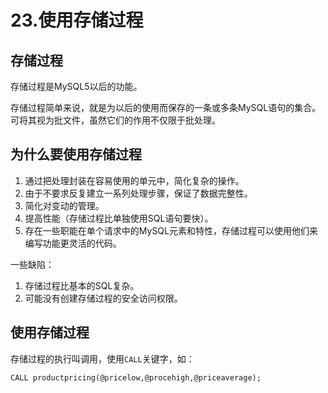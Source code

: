 # 23.使用存储过程
## 存储过程
存储过程是MySQL5以后的功能。

存储过程简单来说，就是为以后的使用而保存的一条或多条MySQL语句的集合。可将其视为批文件，虽然它们的作用不仅限于批处理。

## 为什么要使用存储过程
1. 通过把处理封装在容易使用的单元中，简化复杂的操作。
2. 由于不要求反复建立一系列处理步骤，保证了数据完整性。
3. 简化对变动的管理。
4. 提高性能（存储过程比单独使用SQL语句要快）。
5. 存在一些职能在单个请求中的MySQL元素和特性，存储过程可以使用他们来编写功能更灵活的代码。

一些缺陷：
1. 存储过程比基本的SQL复杂。
2. 可能没有创建存储过程的安全访问权限。

## 使用存储过程
存储过程的执行叫调用，使用`CALL`关键字，如：

`CALL productpricing(@pricelow,@procehigh,@priceaverage);`
